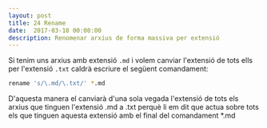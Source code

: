 ```yaml
---
layout: post
title: 24 Rename
date:  2017-03-18 00:00:00
description: Renomenar arxius de forma massiva per extensió
---
```


Si tenim uns arxius amb extensió `.md` i volem canviar l'extensió de tots ells per l'extensió `.txt` caldrà escriure el següent comandament:

```bash
rename 's/\.md/\.txt/' *.md
```

D'aquesta manera el canviarà d'una sola vegada l'extensió de tots els arxius que tinguen l'extensió .md a .txt perquè li em dit que actua sobre tots els que tinguen aquesta extensió amb el final del comandament *.md
